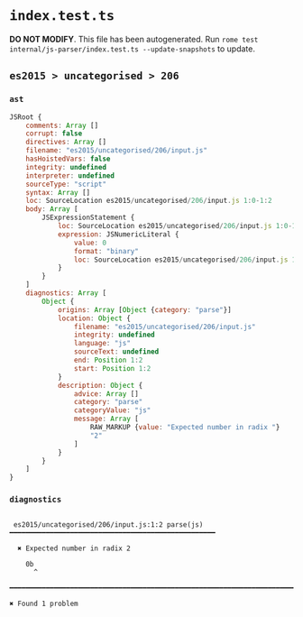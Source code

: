 # `index.test.ts`

**DO NOT MODIFY**. This file has been autogenerated. Run `rome test internal/js-parser/index.test.ts --update-snapshots` to update.

## `es2015 > uncategorised > 206`

### `ast`

```javascript
JSRoot {
	comments: Array []
	corrupt: false
	directives: Array []
	filename: "es2015/uncategorised/206/input.js"
	hasHoistedVars: false
	integrity: undefined
	interpreter: undefined
	sourceType: "script"
	syntax: Array []
	loc: SourceLocation es2015/uncategorised/206/input.js 1:0-1:2
	body: Array [
		JSExpressionStatement {
			loc: SourceLocation es2015/uncategorised/206/input.js 1:0-1:2
			expression: JSNumericLiteral {
				value: 0
				format: "binary"
				loc: SourceLocation es2015/uncategorised/206/input.js 1:0-1:2
			}
		}
	]
	diagnostics: Array [
		Object {
			origins: Array [Object {category: "parse"}]
			location: Object {
				filename: "es2015/uncategorised/206/input.js"
				integrity: undefined
				language: "js"
				sourceText: undefined
				end: Position 1:2
				start: Position 1:2
			}
			description: Object {
				advice: Array []
				category: "parse"
				categoryValue: "js"
				message: Array [
					RAW_MARKUP {value: "Expected number in radix "}
					"2"
				]
			}
		}
	]
}
```

### `diagnostics`

```

 es2015/uncategorised/206/input.js:1:2 parse(js) ━━━━━━━━━━━━━━━━━━━━━━━━━━━━━━━━━━━━━━━━━━━━━━━━━━━

  ✖ Expected number in radix 2

    0b
      ^

━━━━━━━━━━━━━━━━━━━━━━━━━━━━━━━━━━━━━━━━━━━━━━━━━━━━━━━━━━━━━━━━━━━━━━━━━━━━━━━━━━━━━━━━━━━━━━━━━━━━

✖ Found 1 problem

```

